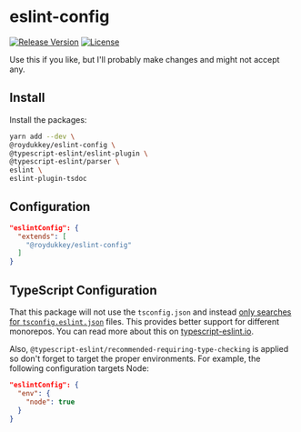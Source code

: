 # eslint-config

[![Release Version](https://img.shields.io/npm/v/@roydukkey/eslint-config.svg)](https://www.npmjs.com/package/@roydukkey/eslint-config)
[![License](https://img.shields.io/badge/License-MIT-blue.svg)](https://opensource.org/licenses/MIT)

Use this if you like, but I'll probably make changes and might not accept any.

## Install

Install the packages:

```bash
yarn add --dev \
@roydukkey/eslint-config \
@typescript-eslint/eslint-plugin \
@typescript-eslint/parser \
eslint \
eslint-plugin-tsdoc
```

## Configuration

```json
"eslintConfig": {
  "extends": [
    "@roydukkey/eslint-config"
  ]
}
```

## TypeScript Configuration

That this package will not use the `tsconfig.json` and instead [only searches for `tsconfig.eslint.json`](https://github.com/roydukkey/eslint-config/blob/master/src/index.cjs#L20) files. This provides better support for different monorepos. You can read more about this on [typescript-eslint.io](https://typescript-eslint.io/docs/linting/typed-linting/monorepos).

Also, `@typescript-eslint/recommended-requiring-type-checking` is applied so don't forget to target the proper environments. For example, the following configuration targets Node:

```json
"eslintConfig": {
  "env": {
    "node": true
  }
}
```

